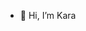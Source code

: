 - 👋 Hi, I’m Kara
<!---
Asiskara/Asiskara is a ✨ special ✨ repository because its `README.md` (this file) appears on your GitHub profile.
You can click the Preview link to take a look at your changes.
--->
